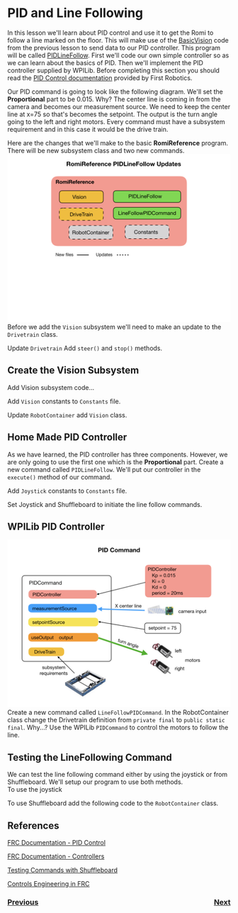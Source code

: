 # <a name="code"></a>PID and Line Following
In this lesson we'll learn about PID control and use it to get the Romi to follow a line marked on the floor.  This will make use of the [BasicVision](https://github.com/mjwhite8119/romi-examples/tree/main/BasicVision) code from the previous lesson to send data to our PID controller.  This program will be called [PIDLineFollow](https://github.com/mjwhite8119/romi-examples/tree/main/PIDLineFollow). First we'll code our own simple controller so as we can learn about the basics of PID.  Then we'll implement the PID controller supplied by WPILib.  Before completing this section you should read the [PID Control documentation](https://docs.wpilib.org/en/latest/docs/software/commandbased/pid-subsystems-commands.html) provided by First Robotics.

Our PID command is going to look like the following diagram.  We'll set the **Proportional** part to be 0.015.  Why?  The center line is coming in from the camera and becomes our measurement source.  We need to keep the center line at x=75 so that's becomes the setpoint.  The output is the turn angle going to the left and right motors.  Every command must have a subsystem requirement and in this case it would be the drive train. 

Here are the changes that we'll make to the basic **RomiReference** program.  There will be new subsystem class and two new commands.
![PIDLineFollow](../images/Romi/Romi.027.jpeg)
Before we add the `Vision` subsystem we'll need to make an update to the `Drivetrain` class.

Update `Drivetrain` Add `steer()` and `stop()` methods.

## Create the Vision Subsystem
Add Vision subsystem code...

Add `Vision` constants to `Constants` file.

Update `RobotContainer` add `Vision` class.

## Home Made PID Controller
As we have learned, the PID controller has three components.  However, we are only going to use the first one which is the **Proportional** part.  Create a new command called `PIDLineFollow`. We'll put our controller in the `execute()` method of our command.

Add `Joystick` constants to `Constants` file. 

Set Joystick and Shuffleboard to initiate the line follow commands.

## WPILib PID Controller
![PID Command](../images/Romi/Romi.025.jpeg)
Create a new command called `LineFollowPIDCommand`.
In the RobotContainer class change the Drivetrain definition from `private final` to `public static final`.  Why...?
Use the WPILib `PIDCommand` to control the motors to follow the line.

## Testing the LineFollowing Command
We can test the line following command either by using the joystick or from Shuffleboard.  We'll setup our program to use both methods.  
To use the joystick

To use Shuffleboard add the following code to the `RobotContainer` class.



## References
[FRC Documentation - PID Control](https://docs.wpilib.org/en/latest/docs/software/commandbased/pid-subsystems-commands.html)

[FRC Documentation - Controllers](https://docs.wpilib.org/en/latest/docs/software/advanced-controls/controllers/index.html)

[Testing Commands with Shuffleboard](https://docs.wpilib.org/en/stable/docs/software/wpilib-tools/robotbuilder/introduction/robotbuilder-testing-with-shuffleboard.html)

[Controls Engineering in FRC](https://file.tavsys.net/control/controls-engineering-in-frc.pdf)


<h3><span style="float:left">
<a href="romiVision">Previous</a></span>
<span style="float:right">
<a href="romiServos">Next</a></span></h3>